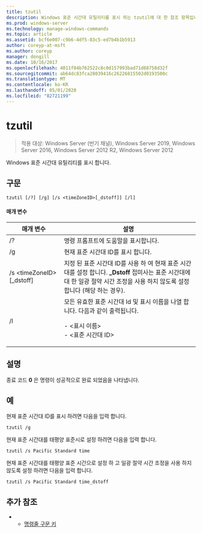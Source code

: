 ```yaml
---
title: tzutil
description: Windows 표준 시간대 유틸리티를 표시 하는 tzutil에 대 한 참조 항목입니다.
ms.prod: windows-server
ms.technology: manage-windows-commands
ms.topic: article
ms.assetid: bcf6e007-c9b6-4df5-83c5-ed7b4b1b5913
author: coreyp-at-msft
ms.author: coreyp
manager: dongill
ms.date: 10/16/2017
ms.openlocfilehash: 4011f04b762522c8c0d157993bad71d88758d32f
ms.sourcegitcommit: ab64dc83fca28039416c26226815502d0193500c
ms.translationtype: MT
ms.contentlocale: ko-KR
ms.lasthandoff: 05/01/2020
ms.locfileid: "82721199"
---
```

# <a name="tzutil"></a>tzutil

> 적용 대상: Windows Server (반기 채널), Windows Server 2019, Windows Server 2016, Windows Server 2012 R2, Windows Server 2012

Windows 표준 시간대 유틸리티를 표시 합니다. 

## <a name="syntax"></a>구문
```
tzutil [/?] [/g] [/s <timeZoneID>[_dstoff]] [/l]
```
#### <a name="parameters"></a>매개 변수
|매개 변수|설명|
|-------|--------|
|/?|명령 프롬프트에 도움말을 표시합니다.|
|/g|현재 표준 시간대 ID를 표시 합니다.|
|/s \<timeZoneID> [_dstoff]|지정 된 표준 시간대 ID를 사용 하 여 현재 표준 시간대를 설정 합니다. **_Dstoff** 접미사는 표준 시간대에 대 한 일광 절약 시간 조정을 사용 하지 않도록 설정 합니다 (해당 하는 경우).|
|/l|모든 유효한 표준 시간대 Id 및 표시 이름을 나열 합니다. 다음과 같이 출력됩니다.<p>-   \<표시 이름><br />-   \<표준 시간대 ID>|

## <a name="remarks"></a>설명
종료 코드 **0** 은 명령이 성공적으로 완료 되었음을 나타냅니다.

## <a name="examples"></a>예
현재 표준 시간대 ID를 표시 하려면 다음을 입력 합니다.
```
tzutil /g
```
현재 표준 시간대를 태평양 표준시로 설정 하려면 다음을 입력 합니다.
```
tzutil /s Pacific Standard time
```
현재 표준 시간대를 태평양 표준 시간으로 설정 하 고 일광 절약 시간 조정을 사용 하지 않도록 설정 하려면 다음을 입력 합니다.
```
tzutil /s Pacific Standard time_dstoff
```
## <a name="additional-references"></a>추가 참조
-   - [명령줄 구문 키](command-line-syntax-key.md)

